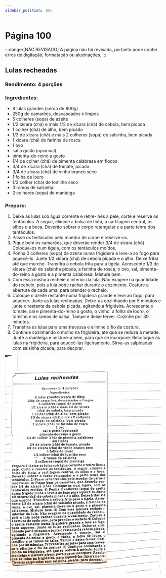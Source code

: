 ```yaml
---
sidebar_position: 100
---
```

# Página 100
:::danger[NÃO REVISADO]
A página não foi revisada, portanto pode conter erros de digitação, formatação ou alucinações.
:::
## Lulas recheadas

### Rendimento: 4 porções

### Ingredientes:

- 8 lulas grandes (cerca de 800g)
- 250g de camarões, descascados e limpos
- 5 colheres (sopa) de azeite
- 1/2 xícara (chá) e mais 1/3 de xícara (chá) de cebola, bem picada
- 1 colher (chá) de alho, bem picado
- 1/3 de xícara (chá) e mais 2 colheres (sopa) de salsinha, bem picada
- 1 xícara (chá) de farinha de rosca
- 1 ovo
- sal a gosto (opcional)
- pimenta-do-reino a gosto
- 1/4 de colher (chá) de pimenta calabresa em flocos
- 3/4 de xícara (chá) de tomate, picado
- 3/4 de xícara (chá) de vinho branco seco
- 1 folha de louro
- 1/2 colher (chá) de tomilho seco
- 3 ramos de salsinha
- 2 colheres (sopa) de manteiga

### Preparo:

1. Deixe as lulas sob água corrente e retire-lhes a pele, corte e reserve os tentáculos. A seguir, elimine a bolsa de tinta, a cartilagem central, os olhos e a boca. Deverão sobrar o corpo retangular e a parte tenra dos tentáculos.
2. Passe os tentáculos pelo moedor de carne e reserve-os.
3. Pique bem os camarões, que deverão render 3/4 de xícara (chá). Coloque-os num tigela, com os tentáculos moídos.
4. Ponha 3 colheres (sopa) de azeite numa frigideira e leve-a ao fogo para aquecê-lo. Junte 1/2 xícara (chá) de cebola picada e o alho. Deixe fritar até que murche. Transfira a cebola frita para a tigela. Acrescente 1/3 de xícara (chá) de salsinha picada, a farinha de rosca, o ovo, sal, pimenta-do-reino a gosto e a pimenta calabresa. Misture bem.
5. Com essa mistura recheie o interior da lula. Não exagere na quantidade do recheio, pois a lula pode rachar durante o cozimento. Costure a abertura de cada uma, para prender o recheio.
6. Coloque o azeite restante numa frigideira grande e leve ao fogo, para aquecer. Junte as lulas recheadas. Deixe-as cozinhando por 5 minutos e junte o restante da cebola picada, agitando a frigideira. Acrescente o tomate, sal e pimenta-do-reino a gosto, o vinho, a folha de louro, o tomilho e os ramos de salsa. Tampe e deixe ferver. Cozinhe por 30 minutos.
7. Transfira as lulas para uma travessa e elimine o fio da costura.
8. Continue cozinhando o molho na frigideira, até que se reduza à metade. Junte a manteiga e misture-a bem, para que se incorpore. Recoloque as lulas na frigideira, para aquecê-las ligeiramente. Sirva-as salpicadas com salsinha picada, para decorar.

![imagem base](./images/page_100.png)